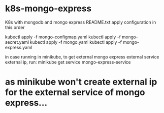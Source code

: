 # k8s-mongo-express
K8s with mongodb and mongo express
README.txt
apply configuration in this order

kubectl apply -f mongo-configmap.yaml
kubectl apply -f mongo-secret.yaml
kubectl apply -f mongo.yaml
kubectl apply -f mongo-express.yaml

in case running in minikube, to get external mongo express external service external ip, run:
minikube get service  mongo-express-service
# as minikube won't create external ip for the external service of mongo express...


